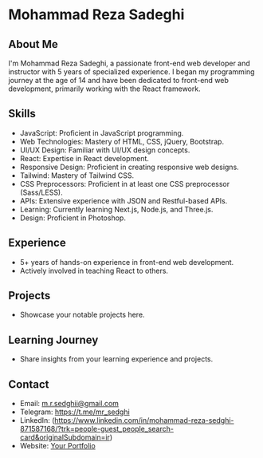 # Mohammad Reza Sadeghi

## About Me
I'm Mohammad Reza Sadeghi, a passionate front-end web developer and instructor with 5 years of specialized experience. I began my programming journey at the age of 14 and have been dedicated to front-end web development, primarily working with the React framework.

## Skills
- JavaScript: Proficient in JavaScript programming.
- Web Technologies: Mastery of HTML, CSS, jQuery, Bootstrap.
- UI/UX Design: Familiar with UI/UX design concepts.
- React: Expertise in React development.
- Responsive Design: Proficient in creating responsive web designs.
- Tailwind: Mastery of Tailwind CSS.
- CSS Preprocessors: Proficient in at least one CSS preprocessor (Sass/LESS).
- APIs: Extensive experience with JSON and Restful-based APIs.
- Learning: Currently learning Next.js, Node.js, and Three.js.
- Design: Proficient in Photoshop.

## Experience
- 5+ years of hands-on experience in front-end web development.
- Actively involved in teaching React to others.

## Projects
- Showcase your notable projects here.

## Learning Journey
- Share insights from your learning experience and projects.

## Contact
- Email: m.r.sedghii@gmail.com
- Telegram: https://t.me/mr_sedghi
- LinkedIn: (https://www.linkedin.com/in/mohammad-reza-sedghi-871587168/?trk=people-guest_people_search-card&originalSubdomain=ir)
- Website: [Your Portfolio](http://mrsedghi.ir/)

<!---
mrsedghi/mrsedghi is a ✨ special ✨ repository because its `README.md` (this file) appears on your GitHub profile.
You can click the Preview link to take a look at your changes.
--->

